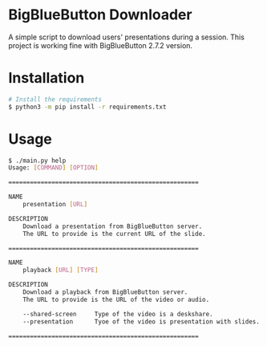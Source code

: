 # BigBlueButton Downloader
A simple script to download users' presentations during a session.
This project is working fine with BigBlueButton 2.7.2 version.

# Installation
```sh
# Install the requirements
$ python3 -m pip install -r requirements.txt
```

# Usage
```sh
$ ./main.py help
Usage: [COMMAND] [OPTION]

=====================================================

NAME
    presentation [URL]

DESCRIPTION
    Download a presentation from BigBlueButton server.
    The URL to provide is the current URL of the slide.

=====================================================

NAME
    playback [URL] [TYPE]

DESCRIPTION
    Download a playback from BigBlueButton server.
    The URL to provide is the URL of the video or audio.

    --shared-screen     Type of the video is a deskshare.
    --presentation      Tyoe of the video is presentation with slides.

=====================================================
```